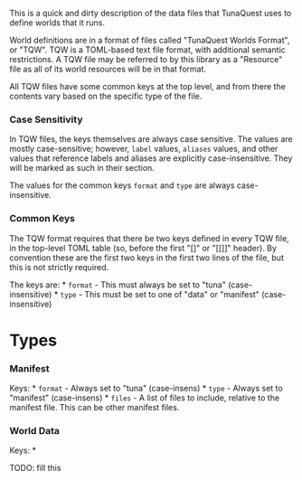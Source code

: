 This is a quick and dirty description of the data files that TunaQuest uses to
define worlds that it runs.

World definitions are in a format of files called "TunaQuest Worlds Format", or
"TQW". TQW is a TOML-based text file format, with additional semantic
restrictions. A TQW file may be referred to by this library as a "Resource" file
as all of its world resources will be in that format.

All TQW files have some common keys at the top level, and from there the
contents vary based on the specific type of the file.

### Case Sensitivity
In TQW files, the keys themselves are always case sensitive. The values are
mostly case-sensitive; however, `label` values, `aliases` values, and other
values that reference labels and aliases are explicitly case-insensitive. They
will be marked as such in their section.

The values for the common keys `format` and `type` are always case-insensitive.

### Common Keys
The TQW format requires that there be two keys defined in every TQW file, in the
top-level TOML table (so, before the first "[]" or "[[]]" header). By convention
these are the first two keys in the first two lines of the file, but this is not
strictly required.

The keys are:
    * `format` - This must always be set to "tuna" (case-insensitive)
    * `type` - This must be set to one of "data" or "manifest" (case-insensitive)

# Types

### Manifest

Keys:
    * `format` - Always set to "tuna" (case-insens)
    * `type` - Always set to "manifest" (case-insens)
    * `files` - A list of files to include, relative to the manifest file. This
    can be other manifest files.

### World Data

Keys:
    * 

TODO: fill this